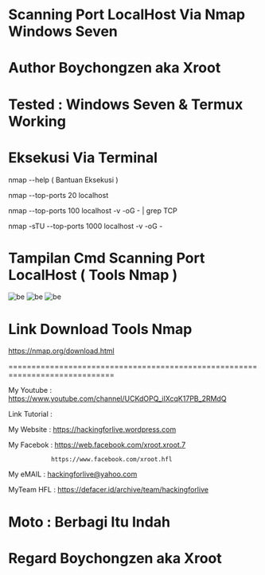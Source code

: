 # Scanning Port LocalHost Via Nmap Windows Seven

# Author Boychongzen aka Xroot

# Tested : Windows Seven & Termux Working

# Eksekusi Via Terminal

nmap --help ( Bantuan Eksekusi )

nmap --top-ports 20 localhost

nmap --top-ports 100 localhost -v -oG - | grep TCP

nmap -sTU --top-ports 1000 localhost -v -oG -

# Tampilan Cmd Scanning Port LocalHost ( Tools Nmap )
![be](https://raw.githubusercontent.com/boychongzen18/Nmap-ScanningPort/master/nmap.jpg)
![be](https://raw.githubusercontent.com/boychongzen18/Nmap-ScanningPort/master/nmap1.jpg)
![be](https://raw.githubusercontent.com/boychongzen18/Nmap-ScanningPort/master/nmap2.jpg)
# Link Download Tools Nmap 
https://nmap.org/download.html

=============================================================================

My Youtube    : https://www.youtube.com/channel/UCKdOPQ_iIXcqK17PB_2RMdQ

Link Tutorial : 

My Website    : https://hackingforlive.wordpress.com

My Facebok    : https://web.facebook.com/xroot.xroot.7

                https://www.facebook.com/xroot.hfl

My eMAIL      : hackingforlive@yahoo.com

MyTeam HFL    : https://defacer.id/archive/team/hackingforlive

# Moto : Berbagi Itu Indah

# Regard Boychongzen aka Xroot

